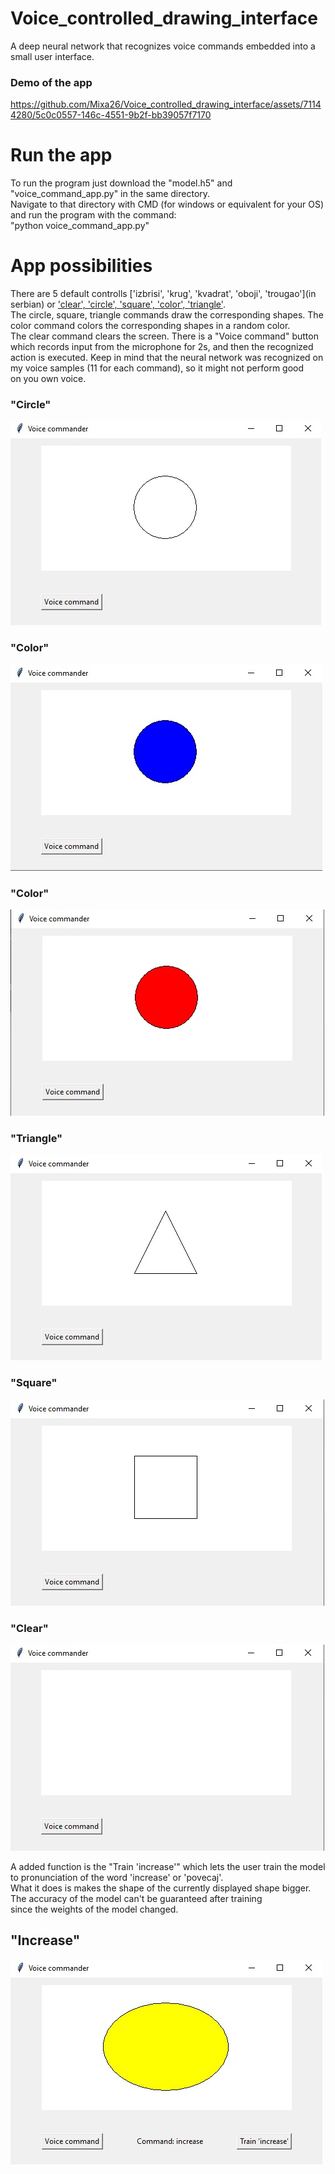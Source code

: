 # Voice_controlled_drawing_interface

A deep neural network that recognizes voice commands embedded into a small user interface.<br>

### Demo of the app



https://github.com/Mixa26/Voice_controlled_drawing_interface/assets/71144280/5c0c0557-146c-4551-9b2f-bb39057f7170



# Run the app
To run the program just download the "model.h5" and "voice_command_app.py" in the same directory.<br>
Navigate to that directory with CMD (for windows or equivalent for your OS) and run the program with the command:<br>
"python voice_command_app.py"

# App possibilities

There are 5 default controlls ['izbrisi', 'krug', 'kvadrat', 'oboji', 'trougao'](in serbian) or ['clear', 'circle', 'square', 'color', 'triangle'](translation).<br>
The circle, square, triangle commands draw the corresponding shapes. The color command colors the corresponding shapes in a random color.<br>
The clear command clears the screen. There is a "Voice command" button which records input from the microphone for 2s, and then the recognized<br>
action is executed. Keep in mind that the neural network was recognized on my voice samples (11 for each command), so it might not perform good<br>
on you own voice.

### "Circle"

![circle](pictures/circle.jpg)

### "Color"

![color](pictures/color.jpg)

### "Color"

![color1](pictures/color1.jpg)

### "Triangle"

![triangle](pictures/triangle.jpg)

### "Square"

![square](pictures/square.jpg)

### "Clear"

![clear](pictures/clear.jpg)

A added function is the "Train 'increase'" which lets the user train the model to pronunciation of the word 'increase' or 'povecaj'.<br>
What it does is makes the shape of the currently displayed shape bigger. The accuracy of the model can't be guaranteed after training<br>
since the weights of the model changed.

## "Increase"

![increase](pictures/increase.jpg)
